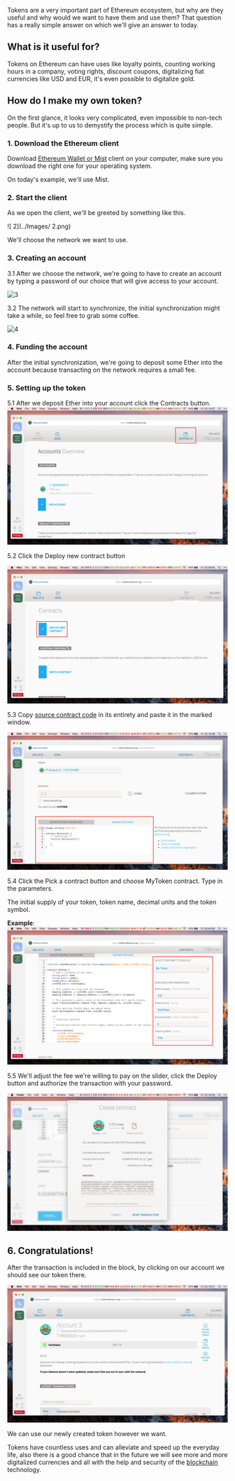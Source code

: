 Tokens are a very important part of Ethereum ecosystem, but why are they useful and why would we want to have them and use them? That question has a really simple answer on which we'll give an answer to today.


## What is it useful for?

Tokens on Ethereum can have uses like loyalty points,  counting working hours in a company, voting rights, discount coupons, digitalizing fiat currencies like USD and EUR, it's even possible to digitalize gold.

## How do I make my own token?

On the first glance, it looks very complicated,  even impossible to non-tech people. But it's up to us to demystify the process which is quite simple.

### 1. Download the Ethereum client

Download  [Ethereum Wallet or Mist] client on your computer, make sure you download the right one for your operating system.

On today's example, we'll use Mist.

### 2. Start the client

As we open the client, we'll be greeted by something like this.

 ![ 2](../Images/ 2.png)

We'll choose the network we want to use.

### 3. Creating an account
  3.1 After we choose the network, we're going to have to create an account by typing a password of our choice that will give access to your account.

   ![3](../Images/3.png)

  3.2 The network will start to synchronize, the initial synchronization might take a while, so feel free to grab some coffee.

  ![4](../Images/4.png)

### 4. Funding the account
 After the initial synchronization, we're going to deposit some Ether into the account because transacting on the network requires a small fee.

### 5. Setting up the token

   5.1 After we deposit Ether into your account click the Contracts button.
   ![5](../Images/5.png)

   5.2 Click the Deploy new contract button

   ![6](../Images/6.png)

   5.3 Copy [source contract code]  in its entirety and paste it in the marked window.

   ![7](../Images/7.png)
 
   5.4 Click the Pick a contract button and choose MyToken contract. Type in the parameters.
 
  The initial supply of your token, token name, decimal units and the token symbol.

  **Example**:
   ![8](../Images/8.png)
 
   5.5 We'll adjust the fee we're willing to pay on the slider, click the Deploy button and authorize the transaction with your password.
   
  ![9](../Images/9.png)

## 6. Congratulations!
After the transaction is included in the block, by clicking on our account we should see our token there.

![10](../Images/10.png)

We can use our newly created token however we want.

Tokens have countless uses and can alleviate and speed up the everyday life, also there is a good chance that in the future we will see more and more digitalized currencies and all with the help and security of the [blockchain] technology. 


[source contract code]: https://github.com/wubwub/Eth-contract/blob/master/Token%20Contract
[Ethereum Wallet or Mist]: https://github.com/ethereum/mist/releases
[blockchain]: https://bitfalls.com/2017/08/20/blockchain-explained-blockchain-works/